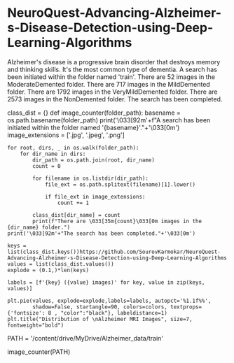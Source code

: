 # NeuroQuest-Advancing-Alzheimer-s-Disease-Detection-using-Deep-Learning-Algorithms
Alzheimer's disease is a progressive brain disorder that destroys memory and thinking skills. It's the most common type of dementia.
A search has been initiated within the folder named 'train'.
There are 52 images in the ModerateDemented folder.
There are 717 images in the MildDemented folder.
There are 1792 images in the VeryMildDemented folder.
There are 2573 images in the NonDemented folder.
The search has been completed.


class_dist = {}
def image_counter(folder_path):
    basename = os.path.basename(folder_path)
    print('\033[92m'+f"A search has been initiated within the folder named '{basename}'."+'\033[0m')
    image_extensions = ['.jpg', '.jpeg', '.png']

    for root, dirs, _ in os.walk(folder_path):
        for dir_name in dirs:
            dir_path = os.path.join(root, dir_name)
            count = 0

            for filename in os.listdir(dir_path):
                file_ext = os.path.splitext(filename)[1].lower()

                if file_ext in image_extensions:
                    count += 1

            class_dist[dir_name] = count
            print(f"There are \033[35m{count}\033[0m images in the {dir_name} folder.")
    print('\033[92m'+"The search has been completed."+'\033[0m')

    keys = list(class_dist.keys())https://github.com/SourovKarmokar/NeuroQuest-Advancing-Alzheimer-s-Disease-Detection-using-Deep-Learning-Algorithms
    values = list(class_dist.values())
    explode = (0.1,)*len(keys)

    labels = [f'{key} ({value} images)' for key, value in zip(keys, values)]

    plt.pie(values, explode=explode,labels=labels, autopct='%1.1f%%',
            shadow=False, startangle=90, colors=colors, textprops={'fontsize': 8 , "color":"black"}, labeldistance=1)
    plt.title("Distribution of \nAlzheimer MRI Images", size=7, fontweight="bold")

PATH = '/content/drive/MyDrive/Alzheimer_data/train'

image_counter(PATH)
